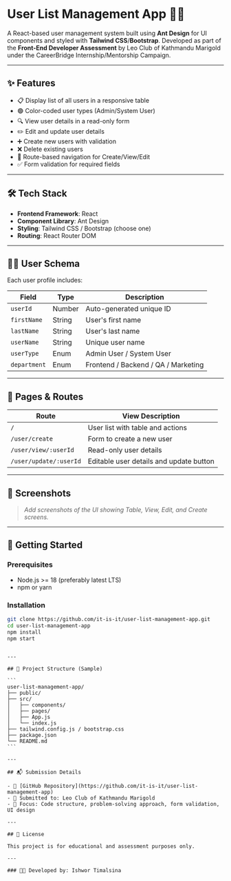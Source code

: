 # User List Management App 🧑‍💼

A React-based user management system built using **Ant Design** for UI components and styled with **Tailwind CSS**/**Bootstrap**. Developed as part of the **Front-End Developer Assessment** by Leo Club of Kathmandu Marigold under the CareerBridge Internship/Mentorship Campaign.

---

## ✨ Features

- 📋 Display list of all users in a responsive table
- 🟢 Color-coded user types (Admin/System User)
- 🔍 View user details in a read-only form
- ✏️ Edit and update user details
- ➕ Create new users with validation
- ❌ Delete existing users
- 🚦 Route-based navigation for Create/View/Edit
- ✅ Form validation for required fields

---

## 🛠️ Tech Stack

- **Frontend Framework**: React
- **Component Library**: Ant Design
- **Styling**: Tailwind CSS / Bootstrap (choose one)
- **Routing**: React Router DOM

---

## 🧑‍💻 User Schema

Each user profile includes:

| Field        | Type   | Description                         |
| ------------ | ------ | ----------------------------------- |
| `userId`     | Number | Auto-generated unique ID            |
| `firstName`  | String | User's first name                   |
| `lastName`   | String | User's last name                    |
| `userName`   | String | Unique user name                    |
| `userType`   | Enum   | Admin User / System User            |
| `department` | Enum   | Frontend / Backend / QA / Marketing |

---

## 📂 Pages & Routes

| Route                  | View Description                        |
| ---------------------- | --------------------------------------- |
| `/`                    | User list with table and actions        |
| `/user/create`         | Form to create a new user               |
| `/user/view/:userId`   | Read-only user details                  |
| `/user/update/:userId` | Editable user details and update button |

---

## 📸 Screenshots

> _Add screenshots of the UI showing Table, View, Edit, and Create screens._

---

## 🚀 Getting Started

### Prerequisites

- Node.js >= 18 (preferably latest LTS)
- npm or yarn

### Installation

```bash
git clone https://github.com/it-is-it/user-list-management-app.git
cd user-list-management-app
npm install
npm start
```

````

---

## 📁 Project Structure (Sample)

```
user-list-management-app/
├── public/
├── src/
│   ├── components/
│   ├── pages/
│   ├── App.js
│   └── index.js
├── tailwind.config.js / bootstrap.css
├── package.json
└── README.md
```

---

## 📬 Submission Details

- 🔗 [GitHub Repository](https://github.com/it-is-it/user-list-management-app)
- 📄 Submitted to: Leo Club of Kathmandu Marigold
- 🧠 Focus: Code structure, problem-solving approach, form validation, UI design

---

## 📃 License

This project is for educational and assessment purposes only.

---

### 👨‍💻 Developed by: Ishwor Timalsina
````
